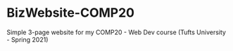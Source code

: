 # BizWebsite-COMP20
Simple 3-page website for my COMP20 - Web Dev course (Tufts University - Spring 2021)
